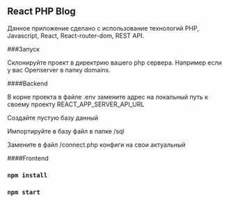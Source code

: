 ## React PHP Blog

Данное приложение сделано с использование технологий PHP, Javascript, React, React-router-dom, REST API.

###Запуск

Склонируйте проект в директрию вашего php сервера. Например если у вас Openserver в папку domains.

####Backend

В корне проекта в файле .env замените адрес на локальный путь к своему проекту REACT_APP_SERVER_API_URL

Создайте пустую базу данный

Импортируйте в базу файл в папке /sql

Замените в файл /connect.php конфиги на свои актуальный

####Frontend

### `npm install`
### `npm start`